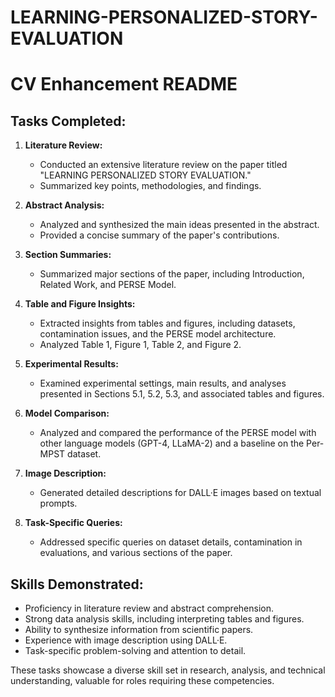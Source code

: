 # LEARNING-PERSONALIZED-STORY-EVALUATION

# CV Enhancement README

## Tasks Completed:

1. **Literature Review:**
   - Conducted an extensive literature review on the paper titled "LEARNING PERSONALIZED STORY EVALUATION."
   - Summarized key points, methodologies, and findings.

2. **Abstract Analysis:**
   - Analyzed and synthesized the main ideas presented in the abstract.
   - Provided a concise summary of the paper's contributions.

3. **Section Summaries:**
   - Summarized major sections of the paper, including Introduction, Related Work, and PERSE Model.

4. **Table and Figure Insights:**
   - Extracted insights from tables and figures, including datasets, contamination issues, and the PERSE model architecture.
   - Analyzed Table 1, Figure 1, Table 2, and Figure 2.

5. **Experimental Results:**
   - Examined experimental settings, main results, and analyses presented in Sections 5.1, 5.2, 5.3, and associated tables and figures.

6. **Model Comparison:**
   - Analyzed and compared the performance of the PERSE model with other language models (GPT-4, LLaMA-2) and a baseline on the Per-MPST dataset.

7. **Image Description:**
   - Generated detailed descriptions for DALL·E images based on textual prompts.

8. **Task-Specific Queries:**
   - Addressed specific queries on dataset details, contamination in evaluations, and various sections of the paper.

## Skills Demonstrated:

- Proficiency in literature review and abstract comprehension.
- Strong data analysis skills, including interpreting tables and figures.
- Ability to synthesize information from scientific papers.
- Experience with image description using DALL·E.
- Task-specific problem-solving and attention to detail.

These tasks showcase a diverse skill set in research, analysis, and technical understanding, valuable for roles requiring these competencies.
